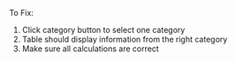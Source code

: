To Fix:
1. Click category button to select one category
2. Table should display information from the right category
3. Make sure all calculations are correct